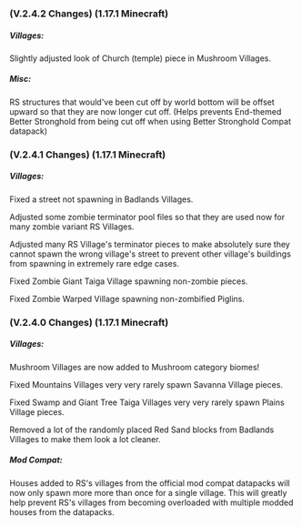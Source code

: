 ### **(V.2.4.2 Changes) (1.17.1 Minecraft)**

##### Villages:
Slightly adjusted look of Church (temple) piece in Mushroom Villages.

##### Misc:
RS structures that would've been cut off by world bottom will be offset upward so that they are now longer cut off.
 (Helps prevents End-themed Better Stronghold from being cut off when using Better Stronghold Compat datapack)


### **(V.2.4.1 Changes) (1.17.1 Minecraft)**

##### Villages:
Fixed a street not spawning in Badlands Villages.

Adjusted some zombie terminator pool files so that they are used now for many zombie variant RS Villages.

Adjusted many RS Village's terminator pieces to make absolutely sure they cannot spawn the wrong village's street to prevent other village's buildings from spawning in extremely rare edge cases.

Fixed Zombie Giant Taiga Village spawning non-zombie pieces.

Fixed Zombie Warped Village spawning non-zombified Piglins.


### **(V.2.4.0 Changes) (1.17.1 Minecraft)**

##### Villages:
Mushroom Villages are now added to Mushroom category biomes!

Fixed Mountains Villages very very rarely spawn Savanna Village pieces.

Fixed Swamp and Giant Tree Taiga Villages very very rarely spawn Plains Village pieces.

Removed a lot of the randomly placed Red Sand blocks from Badlands Villages to make them look a lot cleaner.

##### Mod Compat:
Houses added to RS's villages from the official mod compat datapacks will now only spawn more more than once for a single village.
 This will greatly help prevent RS's villages from becoming overloaded with multiple modded houses from the datapacks.